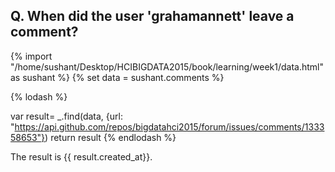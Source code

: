 

## Q. When did the user 'grahamannett' leave a comment?
{% import "/home/sushant/Desktop/HCIBIGDATA2015/book/learning/week1/data.html" as sushant  %}
{% set data = sushant.comments %}


{% lodash %}

var result= _.find(data, {url: "https://api.github.com/repos/bigdatahci2015/forum/issues/comments/133358653"})
return result
{% endlodash %}

The result is {{ result.created_at}}.
